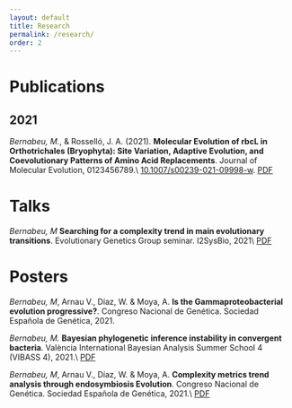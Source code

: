 ```yaml
---
layout: default
title: Research
permalink: /research/
order: 2
---
```


# Publications
## 2021
*Bernabeu, M.*, & Rosselló, J. A. (2021).
**Molecular Evolution of rbcL in Orthotrichales (Bryophyta): Site Variation,
Adaptive Evolution, and Coevolutionary Patterns of Amino Acid Replacements**.
Journal of Molecular Evolution, 0123456789.\\
[10.1007/s00239-021-09998-w](https://doi.org/10.1007/s00239-021-09998-w).
[PDF](https://drive.google.com/uc?export=download&id=14k4oapOk2zy-sgbLCYYCnVh3_LQIom4l)

# Talks
*Bernabeu, M*
**Searching for a complexity trend in main evolutionary transitions**.
Evolutionary Genetics Group seminar. I2SysBio, 2021\\
[PDF](https://drive.google.com/uc?export=download&id=1km6N-kC1cWyGfvwRZdLmf-DibwORyVLz)

# Posters
*Bernabeu, M*, Arnau V., Díaz, W. & Moya, A.
**Is the Gammaproteobacterial evolution progressive?**.
Congreso Nacional de Genética. Sociedad Española de Genética, 2021.

*Bernabeu, M.*
**Bayesian phylogenetic inference instability in convergent bacteria**.
València International Bayesian Analysis Summer School 4 (VIBASS 4), 2021.\\
[PDF](https://drive.google.com/uc?export=download&id=1XnjuGvYoo0RBy7yY5PsSos7Z6bfC3Lg0)

*Bernabeu, M*, Arnau V., Díaz, W. & Moya, A.
**Complexity metrics trend analysis through endosymbiosis Evolution**.
Congreso Nacional de Genética. Sociedad Española de Genética, 2021.\\
[PDF](https://drive.google.com/uc?export=download&id=1MqWeN2yESrb3NpWib806DHq0u6dZnsLA)
